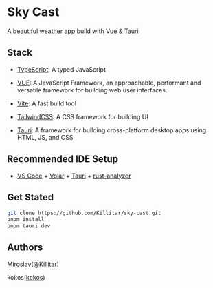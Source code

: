 # Sky Cast

A beautiful weather app build with Vue & Tauri

## Stack

- [TypeScript](https://www.typescriptlang.org/): A typed JavaScript

- [VUE](https://vuejs.org/): A JavaScript Framework, an approachable, performant and versatile framework for building web user interfaces.

- [Vite](https://vitejs.dev/): A fast build tool

- [TailwindCSS](https://tailwindcss.com/): A CSS framework for building UI

- [Tauri](https://tauri.app/): A framework for building cross-platform desktop apps using HTML, JS, and CSS

## Recommended IDE Setup

- [VS Code](https://code.visualstudio.com/) + [Volar](https://marketplace.visualstudio.com/items?itemName=Vue.volar) + [Tauri](https://marketplace.visualstudio.com/items?itemName=tauri-apps.tauri-vscode) + [rust-analyzer](https://marketplace.visualstudio.com/items?itemName=rust-lang.rust-analyzer)

## Get Stated

```sh
git clone https://github.com/Killitar/sky-cast.git
pnpm install
pnpm tauri dev
```

## Authors

Miroslav([@Killitar](https://github.com/Killitar))

kokos([kokos](https://github.com/kokos1kkk))

